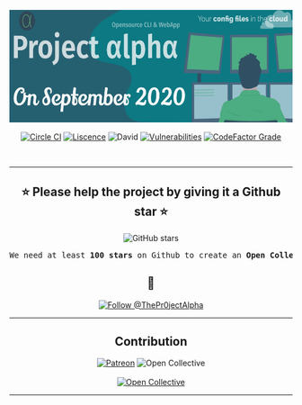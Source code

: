 <p align="center">
  <a href="https://theprojectalpha.now.sh/">
    <img src="docs/header.png" alt="The project alpha banner" height="200px" />
  </a>
</p>

<p align="center">
  <a href="https://circleci.com/gh/hugos29dev/the-Project-Alpha"
    ><img
      src="https://img.shields.io/circleci/build/gh/hugos29dev/the-Project-Alpha/master?style=for-the-badge&token=ead7e1cbf89f501d2b6ae74ef5d05bebc31f64c6&logo=circleci&logoColor=white"
      alt="Circle CI"/></a
  >&nbsp;<a
    href="https://github.com/hugos29dev/the-Project-Alpha/blob/master/LICENSE"
    ><img
      src="https://img.shields.io/github/license/hugos29dev/the-Project-Alpha?style=for-the-badge"
      alt="Liscence"/></a
  >&nbsp;<img
    src="https://img.shields.io/david/hugos29dev/the-Project-Alpha?logo=yarn&logoColor=white&style=for-the-badge"
    alt="David"
  />&nbsp;<a
    href="https://snyk.io/test/github/hugos29dev/the-Project-Alpha?targetFile=package.json"
    ><img
      src="https://img.shields.io/snyk/vulnerabilities/github/hugos29dev/the-Project-Alpha?logo=snyk&logoColor=white&style=for-the-badge"
      alt="Vulnerabilities"/></a
  >&nbsp;<a
    href="https://www.codefactor.io/repository/github/hugos29dev/the-project-alpha"
    ><img
      alt="CodeFactor Grade"
      src="https://img.shields.io/codefactor/grade/github/hugos29dev/the-Project-Alpha?logo=codefactor&logoColor=white&style=for-the-badge"
  /></a>
</p>
<br />
<hr />
<div>
  <h2 align="center">
    ⭐ Please help the project by giving it a <b>Github star</b> ⭐
  </h2>
  <p align="center">
    <img
      alt="GitHub stars"
      src="https://img.shields.io/github/stars/hugos29dev/the-Project-Alpha?logo=github&style=for-the-badge"
    />
  </p>
  <pre
    align="center"
  >We need at least <b>100 stars</b> on Github to create an <b>Open Collective OpenSource Project</b></pre>
  <h2 align="center">🌟</h2>
  <p align="center">
    <a href="https://twitter.com/ThePr0jectAlpha"
      ><img
        src="https://img.shields.io/twitter/follow/ThePr0jectAlpha?logo=twitter&logoColor=white&style=for-the-badge"
        alt="Follow @ThePr0jectAlpha"
    /></a>
  </p>
</div>
<hr />
<h2 align="center">Contribution</h2>

<div>
  <p align="center">
    <a href="https://www.patreon.com/project_alpha"
      ><img
        src="https://img.shields.io/badge/Become%20a-Patron-red?style=for-the-badge&logo=patreon&logoColor=white"
        alt="Patreon"/></a
    >&nbsp;<img
      src="https://img.shields.io/badge/OpenCollective-Later-yellow?style=for-the-badge&logo=open%20collective&logoColor=white"
      alt="Open Collective"
    />
    <br />
    <br />
    <a href="CONTRIBUTING.md">
      <img
        src="https://img.shields.io/badge/See-CONTRIBUTING.md-gray?style=for-the-badge&logoColor=white"
        alt="Open Collective"
    /></a>
  </p>
</div>
<hr />
